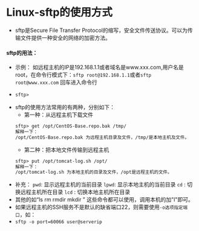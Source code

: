 # Linux-sftp的使用方式
- sftp是Secure File Transfer Protocol的缩写，安全文件传送协议。可以为传输文件提供一种安全的网络的加密方法。

#### sftp的用法：
- 示例： 如远程主机的IP是192.168.1.1或者域名是www.xxx.com,用户名是root，在命令行模式下：`sftp root@192.168.1.1`或者`sftp root@www.xxx.com`
回车进入命令行
- ``` xml
  sftp>
  ```
- sftp的使用方法常用的有两种，分别如下：
  - 第一种：从远程主机下载文件
  ``` xml
  sftp> get /opt/CentOS-Base.repo.bak /tmp/
  解释一下：
  /opt/CentOS-Base.repo.bak 为远程主机目录及文件，/tmp/是本地主机及文件。
  ```
  - 第二种：把本地文件传输到远程主机
  ``` xml
  sftp> put /opt/tomcat-log.sh /opt/
  解释一下：
  /opt/tomcat-log.sh 为本地主机的目录及文件，/opt是远程主机的文件。
  ```
- 补充：
`pwd`:  显示远程主机的当前目录
`lpwd`: 显示本地主机的当前目录
`cd`  : 切换远程主机所在目录
`lcd` : 切换本地主机所在目录
- 其他的如“ls rm rmdir mkdir ” 这些命令都可以使用，调用本机的加"l"即可。
- 如果远程主机的SSH服务不是默认的缺省端口22，则需要使用`-o选项指定端口`，如：
- `sftp -o port=60066 user@serverip`
